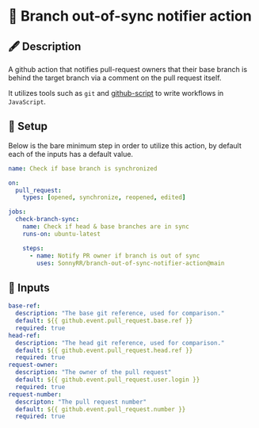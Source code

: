 # 📣 Branch out-of-sync notifier action 

## 🖋 Description
A github action that notifies pull-request owners that their base branch is behind the target branch via a comment on the pull request itself.

It utilizes tools such as `git` and [github-script](https://github.com/actions/github-script) to write workflows in `JavaScript`.

## 🔨 Setup
Below is the bare minimum step in order to utilize this action, by default each of the inputs has a default value.
```yml
name: Check if base branch is synchronized

on:
  pull_request:
    types: [opened, synchronize, reopened, edited]

jobs:
  check-branch-sync:
    name: Check if head & base branches are in sync
    runs-on: ubuntu-latest

    steps:
      - name: Notify PR owner if branch is out of sync
        uses: SonnyRR/branch-out-of-sync-notifier-action@main
```

## 📩 Inputs
```yml
base-ref:
  description: "The base git reference, used for comparison."
  default: ${{ github.event.pull_request.base.ref }}
  required: true
head-ref:
  description: "The head git reference, used for comparison."
  default: ${{ github.event.pull_request.head.ref }}
  required: true
request-owner:
  description: "The owner of the pull request"
  default: ${{ github.event.pull_request.user.login }}
  required: true
request-number:
  descripton: "The pull request number"
  default: ${{ github.event.pull_request.number }}
  required: true
```